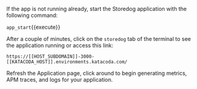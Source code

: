 If the app is not running already, start the Storedog application with the following command:

`app_start`{{execute}}

After a couple of minutes, click on the `storedog` tab of the terminal to see the application running or access this link:

    https://[[HOST_SUBDOMAIN]]-3000-[[KATACODA_HOST]].environments.katacoda.com/

Refresh the Application page, click around to begin generating metrics, APM traces, and logs for your application.